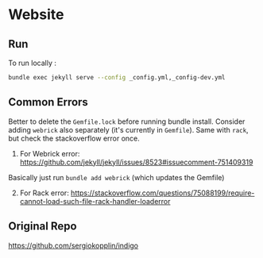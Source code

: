 # Website

## Run

To run locally :

```bash
bundle exec jekyll serve --config _config.yml,_config-dev.yml
```

## Common Errors

Better to delete the `Gemfile.lock` before running bundle install. Consider adding `webrick` also separately (it's currently in `Gemfile`). Same with `rack`, but check the stackoverflow error once.

1. For Webrick error:
   https://github.com/jekyll/jekyll/issues/8523#issuecomment-751409319

Basically just run `bundle add webrick` (which updates the Gemfile)

2. For Rack error:
   https://stackoverflow.com/questions/75088199/require-cannot-load-such-file-rack-handler-loaderror

## Original Repo

https://github.com/sergiokopplin/indigo
